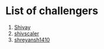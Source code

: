 # List of challengers
1. [Shivay](https://github.com/shivaylamba)
2. [shivscaler](http://github.com/shivscaler)
3. [shreyansh1410](https://www.github.com/shreyansh1410)
